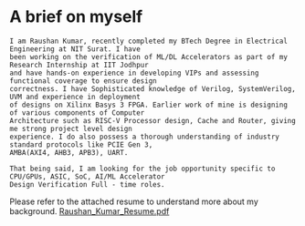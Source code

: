 # A brief on myself

    I am Raushan Kumar, recently completed my BTech Degree in Electrical Engineering at NIT Surat. I have 
    been working on the verification of ML/DL Accelerators as part of my Research Internship at IIT Jodhpur 
    and have hands-on experience in developing VIPs and assessing functional coverage to ensure design 
    correctness. I have Sophisticated knowledge of Verilog, SystemVerilog, UVM and experience in deployment 
    of designs on Xilinx Basys 3 FPGA. Earlier work of mine is designing of various components of Computer 
    Architecture such as RISC-V Processor design, Cache and Router, giving me strong project level design 
    experience. I do also possess a thorough understanding of industry standard protocols like PCIE Gen 3, 
    AMBA(AXI4, AHB3, APB3), UART.

    That being said, I am looking for the job opportunity specific to CPU/GPUs, ASIC, SoC, AI/ML Accelerator 
    Design Verification Full - time roles.

Please refer to the attached resume to understand more about my background.
[Raushan_Kumar_Resume.pdf](https://github.com/user-attachments/files/21694373/Raushan_Kumar_Resume.pdf)


